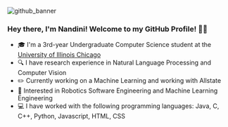 ![github_banner](https://user-images.githubusercontent.com/95235229/209614480-5a66db82-878b-4642-b671-e5bc6859c5b4.png)

### Hey there, I'm Nandini! Welcome to my GitHub Profile! 🙋‍♀️
- 🎓 I'm a 3rd-year Undergraduate Computer Science student at the [University of Illinois Chicago](https://cs.uic.edu/)
- 🔍 I have research experience in Natural Language Processing and Computer Vision
- ✏️ Currently working on a Machine Learning and working with Allstate
- 🤖 Interested in Robotics Software Engineering and Machine Learning Engineering
- 💻 I have worked with the following programming languages: Java, C, C++, Python, Javascript, HTML, CSS 




<!---
- 🔭 I’m currently working on ...
- 🌱 I’m currently learning ...Machine Organization, Languages and Automata
 👯 I’m looking to collaborate on ...
- 🤔 I’m looking for help with ...
- 💬 Ask me about ...
- 📫 How to reach me: ...
- 😄 Pronouns: ...she/her
- ⚡ Fun fact: ... 
<!---

